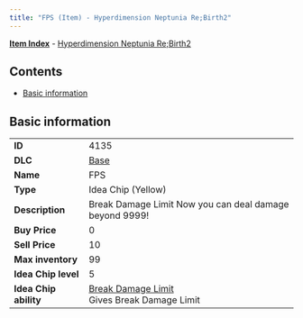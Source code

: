 ```yaml
---
title: "FPS (Item) - Hyperdimension Neptunia Re;Birth2"
---
```


[**Item Index**](/neptunia/rb2/item/index.html) - [Hyperdimension Neptunia Re;Birth2](/neptunia/rb2)

## Contents

- [Basic information](#basic-information)

## Basic information

|   |   |
| -- | -- |
| **ID** | 4135 |
| **DLC** | [Base](/neptunia/rb2/dlc/0-base.html) |
| **Name** | FPS |
| **Type** | Idea Chip (Yellow) |
| **Description** | Break Damage Limit Now you can deal damage beyond 9999! |
| **Buy Price** | 0 |
| **Sell Price** | 10 |
| **Max inventory** | 99 |
| **Idea Chip level** | 5 |
| **Idea Chip ability** | [Break Damage Limit](/neptunia/rb2/ability/0-9534-break-damage-limit.html)<br />Gives Break Damage Limit |